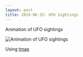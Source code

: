 ```yaml
---
layout: post
title: 2019-06-25: UFO Sightings
---
```


Animation of UFO sightings

![Animation of UFO sightings](animation-ufo-sightings_1910-2014.gif)

Using [tmap](https://github.com/mtennekes/tmap)
